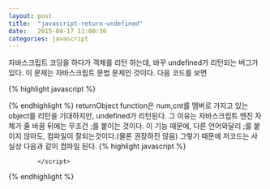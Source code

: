 ```yaml
---
layout: post
title:  "javascript-return-undefined"
date:   2015-04-17 11:00:36
categories: javascript
---
```

자바스크립트 코딩을 하다가 객체를 리턴 하는데, 
바꾸 undefined가 리턴되는 버그가 있다.
이 문제는 자바스크립트 문법 문제인 것이다.
다음 코드를 보면

{% highlight javascript %}


<script type="text/javascript">
var returnObject = function(){
	....

	return 
			{'num' : num
			'cnt' : cnt
			}
}
</script>
{% endhighlight %}
returnObject function은 
num,cnt를 멤버로 가지고 있는 object를 리턴을 기대하지만,
undefined가 리턴된다.
그 이유는 자바스크립트 엔진 자체가 줄 바꿈 뒤에는 무조건 ;를 붙이는 것이다.
이 기능 때문에, 다른 언어와달리 ;를 붙이지 않아도, 컴파일이 잘되는것이다.(물론 권장하진 않음)
그렇기 때문에 저코드는 사실상 다음과 같이 컴파일 된다.
{% highlight javascript %}
<script type="text/javascript">
return ;

			{'num' : num
			'cnt' : cnt
			}
			</script>
			</script>
{% endhighlight %}

